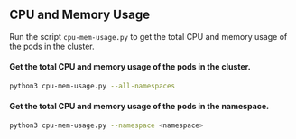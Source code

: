 ## CPU and Memory Usage

Run the script `cpu-mem-usage.py` to get the total CPU and memory usage of the pods in the cluster.

#### Get the total CPU and memory usage of the pods in the cluster.

```bash
python3 cpu-mem-usage.py --all-namespaces
```

#### Get the total CPU and memory usage of the pods in the namespace.

```bash
python3 cpu-mem-usage.py --namespace <namespace>
```
